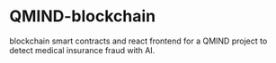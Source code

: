 # QMIND-blockchain
blockchain smart contracts and react frontend for a QMIND project to detect medical insurance fraud with AI.
